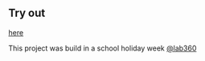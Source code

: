 ## Try out
[here](https://matteo-ch.github.io/orange-snake/)



This project was build in a school holiday week [@lab360](https://lab360.ch)